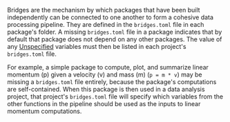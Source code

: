 Bridges are the mechanism by which packages that have been built independently can be connected to one another to form a cohesive data processing pipeline. They are defined in the `bridges.toml` file in each package's folder. A missing `bridges.toml` file in a package indicates that by default that package does not depend on any other packages. The value of any [Unspecified](../Nodes/Variables/Input%20Variables/unspecified.md) variables must then be listed in each project's `bridges.toml` file.

For example, a simple package to compute, plot, and summarize linear momentum (p) given a velocity (v) and mass (m) (`p = m * v`) may be missing a `bridges.toml` file entirely, because the package's computations are self-contained. When this package is then used in a data analysis project, that project's `bridges.toml` file will specify which variables from the other functions in the pipeline should be used as the inputs to linear momentum computations.